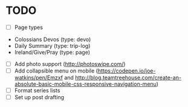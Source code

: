 # TODO

- [ ] Page types
* Colossians Devos (type: devo)
* Daily Summary (type: trip-log)
* Ireland/Give/Pray (type: page)

- [ ] Add photo support (http://photoswipe.com/)
- [ ] Add collapsible menu on mobile (https://codepen.io/joe-watkins/pen/Emzxf and http://blog.teamtreehouse.com/create-an-absolute-basic-mobile-css-responsive-navigation-menu)
- [ ] Format series lists
- [ ] Set up post drafting
